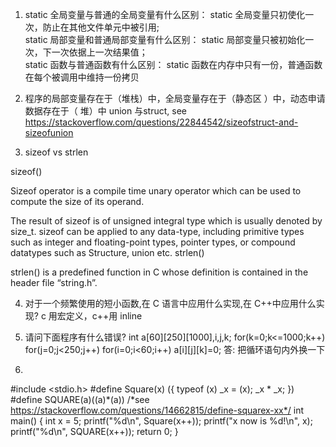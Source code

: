 1. static 全局变量与普通的全局变量有什么区别： static 全局变量只初使化一次，防止在其他文件单元中被引用;    
static 局部变量和普通局部变量有什么区别： 	static 局部变量只被初始化一次，下一次依据上一次结果值；  
static 函数与普通函数有什么区别： 			static 函数在内存中只有一份，普通函数在每个被调用中维持一份拷贝

2. 程序的局部变量存在于（堆栈）中，全局变量存在于（静态区 ）中，动态申请数据存在于（ 堆）中
union 与struct, see https://stackoverflow.com/questions/22844542/sizeofstruct-and-sizeofunion

3. sizeof vs strlen


sizeof()

Sizeof operator is a compile time unary operator which can be used to compute the size of its operand.

The result of sizeof is of unsigned integral type which is usually denoted by size_t.
sizeof can be applied to any data-type, including primitive types such as integer and floating-point types, pointer types, or compound datatypes such as Structure, union etc.
strlen()

strlen() is a predefined function in C whose definition is contained in the header file “string.h”.


4. 对于一个频繁使用的短小函数,在 C 语言中应用什么实现,在 C++中应用什么实现?
 c 用宏定义，c++用 inline 
 
 
5. 请问下面程序有什么错误?
int a[60][250][1000],i,j,k;
for(k=0;k<=1000;k++)
for(j=0;j<250;j++)
for(i=0;i<60;i++)
a[i][j][k]=0;
答: 把循环语句内外换一下


6.

#include <stdio.h>
#define Square(x) ({ typeof (x) _x = (x); _x * _x; })
#define SQUARE(a)((a)*(a))
/*see https://stackoverflow.com/questions/14662815/define-squarex-xx*/
int main() {
    int x = 5;
    printf("%d\n", Square(x++));
    printf("x now is %d!\n", x);
    printf("%d\n", SQUARE(x++));
    return 0;
}

